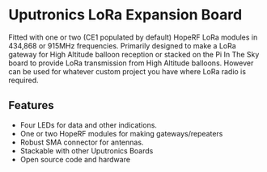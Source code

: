 <!--
---
name: Uputronics LoRa Expansion Board
class: board
type: Radio
formfactor: HAT
manufacturer: Uputronics
description: LoRa Radio board for Raspberry Pi
url: http://www.pi-in-the-sky.com/
buy: https://store.uputronics.com/index.php?route=product/product&path=61&product_id=68
github: https://github.com/piinthesky
schematic: https://github.com/PiInTheSky/pits-hardware/blob/master/PiLoraGatewayV2.5.pdf
image: 'uputronics-lora.png'
pincount: 40
eeprom: no
power:
  '1':
ground:
  '6':
  '9':
  '14':
  '20':
  '25':
  '30':
  '34':
  '39':
pin:
  '18':
    mode: CE0/DIO5
  '22':
    mode: CE0/DIO0
  '24':
    mode: CE0/NSS
  '26':
    mode: CE1/NSS
  '32':
    name: CE1/DIO5
  '36':
    name: CE1/DIO0
  '40':
    name: CE1/DATA LED
  '19':
    name: MOSI
  '21':
    name: MISO
  '23':
    name: SCLK
  '29':
    name: CE0/DATA LED
  '31':
    name: LAN LED
  '33':
    name: INTERNET LED
-->
# Uputronics LoRa Expansion Board

Fitted with one or two (CE1 populated by default) HopeRF LoRa modules in 434,868 or 915MHz frequencies. 
Primarily designed to make a LoRa gateway for High Altitude balloon reception or stacked on the Pi In The Sky board to provide LoRa transmission from High Altitude balloons. 
However can be used for whatever custom project you have where LoRa radio is required.

## Features

* Four LEDs for data and other indications. 
* One or two HopeRF modules for making gateways/repeaters 
* Robust SMA connector for antennas. 
* Stackable with other Uputronics Boards 
* Open source code and hardware
